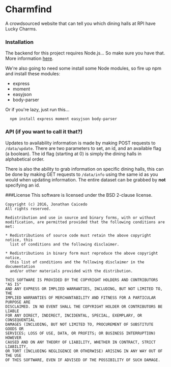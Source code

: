 # Charmfind
A crowdsourced website that can tell you which dining halls at RPI have Lucky Charms.

### Installation
The backend for this project requires Node.js... So make sure you have that. More information <a href = https://nodejs.org/en/download/package-manager/>here</a>.

We're also going to need some install some Node modules, so fire up npm and install these modules: 
* express
* moment
* easyjson
* body-parser

Or if you're lazy, just run this...

      npm install express moment easyjson body-parser
      
### API (if you want to call it that?)
Updates to availability information is made by making POST requests to ```/data/update```.
There are two parameters to set, an id, and an available flag (a boolean).
The id flag (starting at 0) is simply the dining halls in alphabetical order.

There is also the ability to grab information on specific dining halls, this can be done by making GET requests to ```/data/info``` using the same id as you would when updating information. The entire dataset can be grabbed by **not** specifying an id.

###License
This software is licensed under the BSD 2-clause license.

```
Copyright (c) 2016, Jonathan Caicedo
All rights reserved.

Redistribution and use in source and binary forms, with or without
modification, are permitted provided that the following conditions are met:

* Redistributions of source code must retain the above copyright notice, this
  list of conditions and the following disclaimer.

* Redistributions in binary form must reproduce the above copyright notice,
  this list of conditions and the following disclaimer in the documentation
  and/or other materials provided with the distribution.

THIS SOFTWARE IS PROVIDED BY THE COPYRIGHT HOLDERS AND CONTRIBUTORS "AS IS"
AND ANY EXPRESS OR IMPLIED WARRANTIES, INCLUDING, BUT NOT LIMITED TO, THE
IMPLIED WARRANTIES OF MERCHANTABILITY AND FITNESS FOR A PARTICULAR PURPOSE ARE
DISCLAIMED. IN NO EVENT SHALL THE COPYRIGHT HOLDER OR CONTRIBUTORS BE LIABLE
FOR ANY DIRECT, INDIRECT, INCIDENTAL, SPECIAL, EXEMPLARY, OR CONSEQUENTIAL
DAMAGES (INCLUDING, BUT NOT LIMITED TO, PROCUREMENT OF SUBSTITUTE GOODS OR
SERVICES; LOSS OF USE, DATA, OR PROFITS; OR BUSINESS INTERRUPTION) HOWEVER
CAUSED AND ON ANY THEORY OF LIABILITY, WHETHER IN CONTRACT, STRICT LIABILITY,
OR TORT (INCLUDING NEGLIGENCE OR OTHERWISE) ARISING IN ANY WAY OUT OF THE USE
OF THIS SOFTWARE, EVEN IF ADVISED OF THE POSSIBILITY OF SUCH DAMAGE.
```
